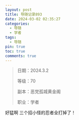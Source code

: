 ```yaml
---
layout: post
title: 导随记录893
date: 2024-03-02 02:35:27
categories:
  - 导随
  - 学者
tags:
  - 导随
pin: true
toc: true
comments: true
---
```

> 日期：2024.3.2
>
> 等级：70
>
> 副本：恶党孤城黄金阁
>
> 职业：学者

好猛啊 三个招小怪的忍者全打掉了！